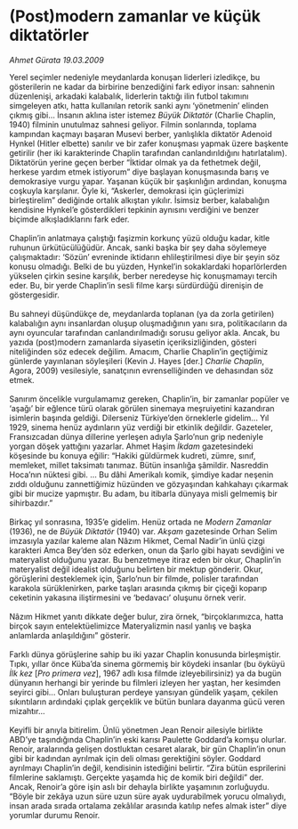 # (Post)modern zamanlar ve küçük diktatörler

*Ahmet Gürata 19.03.2009*

<div class="taraf_structure_2col_1zq">
<div class="margen_n">



 <p>Yerel seçimler nedeniyle meydanlarda konuşan liderleri izledikçe, bu gösterilerin ne kadar da birbirine benzediğini fark ediyor insan: sahnenin düzenlenişi, arkadaki kalabalık, liderlerin taktığı ilin futbol takımını simgeleyen atkı, hatta kullanılan retorik sanki aynı ‘yönetmenin’ elinden çıkmış gibi... İnsanın aklına ister istemez <i>Büyük Diktatör</i> (Charlie Chaplin, 1940) filminin unutulmaz sahnesi geliyor. Filmin sonlarında, toplama kampından kaçmayı başaran Musevi berber, yanlışlıkla diktatör Adenoid Hynkel (Hitler elbette) sanılır ve bir zafer konuşması yapmak üzere başkente getirilir (her iki karakterinde Chaplin tarafından canlandırıldığını hatırlatalım). Diktatörün yerine geçen berber “İktidar olmak ya da fethetmek değil, herkese yardım etmek istiyorum” diye başlayan konuşmasında barış ve demokrasiye vurgu yapar. Yaşanan küçük bir şaşkınlığın ardından, konuşma coşkuyla karşılanır. Öyle ki, “Askerler, demokrasi için güçlerimizi birleştirelim” dediğinde ortalık alkıştan yıkılır. İsimsiz berber, kalabalığın kendisine Hynkel’e gösterdikleri tepkinin aynısını verdiğini ve benzer biçimde alkışladıklarını fark eder. <br/><br/>Chaplin’in anlatmaya çalıştığı faşizmin korkunç yüzü olduğu kadar, kitle ruhunun ürkütücülüğüdür. Ancak, sanki başka bir şey daha söylemeye çalışmaktadır: ‘Sözün’ evreninde iktidarın ehlileştirilmesi diye bir şeyin söz konusu olmadığı. Belki de bu yüzden, Hynkel’in sokaklardaki hoparlörlerden yükselen çirkin sesine karşılık, berber neredeyse hiç konuşmamayı tercih eder. Bu, bir yerde Chaplin’in sesli filme karşı sürdürdüğü direnişin de göstergesidir. <br/><br/>Bu sahneyi düşündükçe de, meydanlarda toplanan (ya da zorla getirilen) kalabalığın aynı insanlardan oluşup oluşmadığının yanı sıra, politikacıların da aynı oyuncular tarafından canlandırılmadığı sorusu geliyor akla. Ancak, bu yazıda (post)modern zamanlarda siyasetin içeriksizliğinden, gösteri niteliğinden söz edecek değilim. Amacım, Charlie Chaplin’in geçtiğimiz günlerde yayınlanan söyleşileri (Kevin J. Hayes [der.] <i>Charlie Chaplin</i>, Agora, 2009) vesilesiyle, sanatçının evrenselliğinden ve dehasından söz etmek. <br/><br/>Sanırım öncelikle vurgulamamız gereken, Chaplin’in, bir zamanlar popüler ve ‘aşağı’ bir eğlence türü olarak görülen sinemaya meşruiyetini kazandıran isimlerin başında geldiği. Dilerseniz Türkiye’den örneklerle gidelim... Yıl 1929, sinema henüz aydınların yüz verdiği bir etkinlik değildir. Gazeteler, Fransızcadan dünya dillerine yerleşen adıyla Şarlo’nun grip nedeniyle yorgan döşek yattığını yazarlar. Ahmet Haşim <i>İkdam</i> gazetesindeki köşesinde bu konuya eğilir: “Hakiki güldürmek kudreti, zümre, sınıf, memleket, millet taksimatı tanımaz. Bütün insanlığa şâmildir. Nasreddin Hoca’nın nüktesi gibi. ... Bu dâhi Amerikalı komik, şimdiye kadar neşenin zıddı olduğunu zannettiğimiz hüzünden ve gözyaşından kahkahayı çıkarmak gibi bir mucize yapmıştır. Bu adam, bu itibarla dünyaya misli gelmemiş bir sihirbazdır.” <br/><br/>Birkaç yıl sonrasına, 1935’e gidelim. Henüz ortada ne <i>Modern Zamanlar</i> (1936), ne de <i>Büyük Diktatör</i> (1940) var. <i>Akşam</i> gazetesinde Orhan Selim imzasıyla yazılar kaleme alan Nâzım Hikmet, Cemal Nadir’in ünlü çizgi karakteri Amca Bey’den söz ederken, onun da Şarlo gibi hayatı sevdiğini ve materyalist olduğunu yazar. Bu benzetmeye itiraz eden bir okur, Chaplin’in materyalist değil idealist olduğunu belirten bir mektup gönderir. Okur, görüşlerini desteklemek için, Şarlo’nun bir filmde, polisler tarafından karakola sürüklenirken, parke taşları arasında çıkmış bir çiçeği koparıp ceketinin yakasına iliştirmesini ve ‘bedavacı’ oluşunu örnek verir. <br/><br/>Nâzım Hikmet yanıtı dikkate değer bulur, zira örnek, “birçoklarımızca, hatta birçok sayın entelektüelimizce Materyalizmin nasıl yanlış ve başka anlamlarda anlaşıldığını” gösterir. <br/><br/>Farklı dünya görüşlerine sahip bu iki yazar Chaplin konusunda birleşmiştir. Tıpkı, yıllar önce Küba’da sinema görmemiş bir köydeki insanlar (bu öyküyü <i>İlk kez</i> [<i>Pro primera vez</i>], 1967 adlı kısa filmde izleyebilirsiniz) ya da bugün dünyanın herhangi bir yerinde bu filmleri izleyen her yaştan, her kesimden seyirci gibi... Onları buluşturan perdeye yansıyan gündelik yaşam, çekilen sıkıntıların ardındaki çıplak gerçeklik ve bütün bunlara dayanma gücü veren mizahtır... <br/><br/>Keyifli bir anıyla bitirelim. Ünlü yönetmen Jean Renoir ailesiyle birlikte ABD’ye taşındığında Chaplin’in eski karısı Paulette Goddard’a komşu olurlar. Renoir, aralarında gelişen dostluktan cesaret alarak, bir gün Chaplin’in onun gibi bir kadından ayrılmak için deli olması gerektiğini söyler. Goddard ayrılmayı Chaplin’in değil, kendisinin istediğini belirtir. “Zira bütün esprilerini filmlerine saklamıştı. Gerçekte yaşamda hiç de komik biri değildi” der. Ancak, Renoir’a göre işin aslı bir dehayla birlikte yaşamının zorluğuydu. “Böyle bir zekâya uzun süre uzun süre ayak uydurabilmek yorucu olmalıydı, insan arada sırada ortalama zekâlılar arasında katılıp nefes almak ister” diye yorumlar durumu Renoir.</p>
<br/>
<br/>
<br/>



<br/>


<div id="taraf_not">
</div>

</div>


</div>
